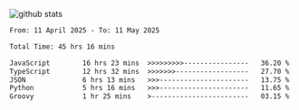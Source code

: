 
![github stats](https://github-readme-stats.vercel.app/api?username=realmahd1&show_icons=true&theme=codeSTACKr&hide_rank=true&count_private=true)

<!--START_SECTION:waka-->

```txt
From: 11 April 2025 - To: 11 May 2025

Total Time: 45 hrs 16 mins

JavaScript        16 hrs 23 mins  >>>>>>>>>----------------   36.20 %
TypeScript        12 hrs 32 mins  >>>>>>>------------------   27.70 %
JSON              6 hrs 13 mins   >>>----------------------   13.75 %
Python            5 hrs 16 mins   >>>----------------------   11.65 %
Groovy            1 hr 25 mins    >------------------------   03.15 %
```

<!--END_SECTION:waka-->
